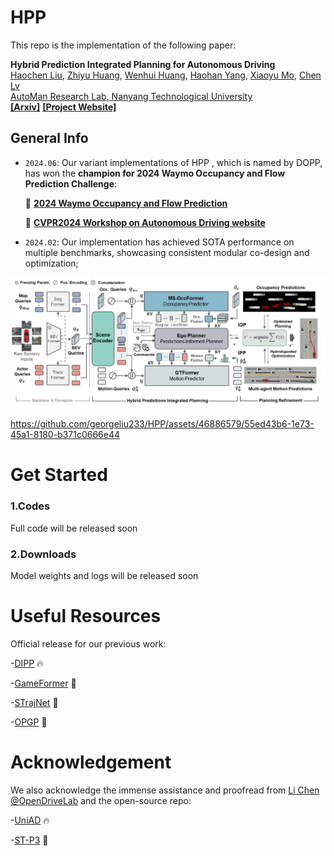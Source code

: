# HPP

This repo is the implementation of the following paper:

**Hybrid Prediction Integrated Planning for Autonomous Driving**
<br> [Haochen Liu](https://scholar.google.com/citations?user=iizqKUsAAAAJ&hl=en), [Zhiyu Huang](https://mczhi.github.io/), [Wenhui Huang](https://scholar.google.com/citations?user=Hpatee0AAAAJ&hl=en), [Haohan Yang](https://scholar.google.com/citations?user=KmKMahwAAAAJ&hl=en), [Xiaoyu Mo](https://scholar.google.com/citations?user=JUYVmAQAAAAJ&hl=zh-CN),  [Chen Lv](https://scholar.google.com/citations?user=UKVs2CEAAAAJ&hl=en)
<br> [AutoMan Research Lab, Nanyang Technological University](https://lvchen.wixsite.com/automan)
<br> **[[Arxiv]](https://arxiv.org/pdf/2402.02426.pdf)** **[[Project Website]](https://georgeliu233.github.io/HPP/)**

## General Info
- ```2024.06```: Our variant implementations of HPP , which is named by DOPP, has won the **champion for 2024 Waymo Occupancy and Flow Prediction Challenge**:

  🥇 [**2024 Waymo Occupancy and Flow Prediction**](https://waymo.com/open/challenges/)
  
  🚗 [**CVPR2024 Workshop on Autonomous Driving website**](https://cvpr2024.wad.vision)
  
- ```2024.02```: Our implementation has achieved SOTA performance on multiple benchmarks, showcasing consistent modular co-design and optimization;

![](pics/fig2.png)

https://github.com/georgeliu233/HPP/assets/46886579/55ed43b6-1e73-45a1-8180-b371c0666e44

# Get Started

### 1.Codes
Full code will be released soon

### 2.Downloads
Model weights and logs will be released soon


# Useful Resources

Official release for our previous work: 

-[DIPP](https://github.com/MCZhi/DIPP) 🔥 

-[GameFormer](https://github.com/MCZhi/GameFormer) 🚀 

-[STrajNet](https://github.com/georgeliu233/STrajNet) 🚀 

-[OPGP](https://github.com/georgeliu233/OPGP) 🚀 

# Acknowledgement

We also acknowledge the immense assistance and proofread from [Li Chen](https://scholar.google.com/citations?user=ulZxvY0AAAAJ&hl=en) [@OpenDriveLab](https://github.com/OpenDriveLab) and the open-source repo:

-[UniAD](https://github.com/OpenDriveLab/UniAD) 🔥 

-[ST-P3](https://github.com/OpenDriveLab/ST-P3) 🚀 

